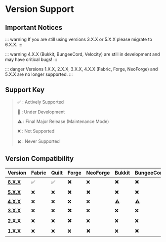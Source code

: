 ﻿# Version Support

## Important Notices

::: warning
If you are still using versions 3.X.X or 5.X.X please migrate to 6.X.X.
:::

::: warning
4.X.X (Bukkit, BungeeCord, Velocity) are still in development and may have critical bugs!
:::

::: danger
Versions 1.X.X, 2.X.X, 3.X.X, 4.X.X (Fabric, Forge, NeoForge) and 5.X.X are no longer supported.
:::

## Support Key

> :white_check_mark: : Actively Supported
>
> :construction: : Under Development
>
> :warning: : Final Major Release (Maintenance Mode)
>
> :x: : Not Supported
>
> :heavy_multiplication_x: : Never Supported

## Version Compatibility

| Version                                                           | Fabric             | Quilt              | Forge                    | NeoForge                 | Bukkit                   | BungeeCord               | Velocity                 |
|-------------------------------------------------------------------|--------------------|--------------------|--------------------------|--------------------------|--------------------------|--------------------------|--------------------------|
| [**6.X.X**](https://github.com/XDPXI/XDLib/tree/dev/6.X.X-1.21.1) | :white_check_mark: | :white_check_mark: | :heavy_multiplication_x: | :x:                      | :heavy_multiplication_x: | :heavy_multiplication_x: | :heavy_multiplication_x: |
| [**5.X.X**](https://github.com/XDPXI/XDLib/tree/version/5.X.X)    | :x:                | :x:                | :heavy_multiplication_x: | :heavy_multiplication_x: | :heavy_multiplication_x: | :heavy_multiplication_x: | :heavy_multiplication_x: |
| [**4.X.X**](https://github.com/XDPXI/XDLib/tree/version/4.X.X)    | :x:                | :x:                | :x:                      | :x:                      | :warning:                | :warning:                | :warning:                |
| [**3.X.X**](https://github.com/XDPXI/XDLib/tree/version/3.X.X)    | :x:                | :x:                | :heavy_multiplication_x: | :x:                      | :x:                      | :x:                      | :x:                      |
| **2.X.X**                                                         | :x:                | :x:                | :heavy_multiplication_x: | :x:                      | :x:                      | :x:                      | :x:                      |
| **1.X.X**                                                         | :x:                | :x:                | :x:                      | :heavy_multiplication_x: | :x:                      | :heavy_multiplication_x: | :heavy_multiplication_x: |